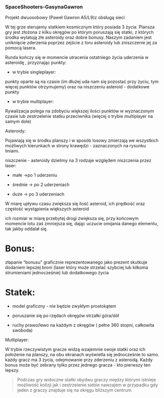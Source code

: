 ### SpaceShooters-GasynaGawron



Projekt dwuosobowy (Paweł Gawron A5/L9)z obsługą sieci 

W tej grze sterujemy statkiem kosmicznym który posiada 3 życia. Plansza gry jest złożona z kilku okręgów po którym poruszają się statki, z których środka wylatują złe asteroidy oraz dobre bonusy. Naszym zadaniem jest uniknięcie zderzenia poprzez zejście z toru asteroidy lub zniszczenie jej za pomocą lasera.

 

Runda kończy się w momencie utracenia ostatniego życia uderzenia w asteroidę , przyznając punkty:

* w trybie singleplayer:

punkty oparte są na czasie (im dłużej uda nam się pozostać przy życiu, tym więcej punktów otrzymujemy) oraz na niszczeniu asteroid - dodatkowe punkty

 

* w trybie multiplayer:

Rywalizacja polega na zdobyciu większej ilości punktów w wyznaczonym czasie lub zestrzelenie statku przeciwnika (więcej o trybie multiplayer na samym dole)

 

Asteroidy: 

Pojawiają się w środku planszy i w sposób losowy zmierzają we wszystkich możliwych kierunkach w strony krawędzi - zaznaczonych na rysunku liniami.

niszczenie - asteroidy dzielimy na 3 rodzaje względem niszczenia przez laser:

 

* małe ->po 1 uderzeniu

* średnie -> po 2 uderzeniach

* duże -> po 3 uderzeniach

 

W miarę upływu czasu zwiększa się ilość asteroid, ich prędkość oraz częstość wystąpienia większych asteroid

 

ich rozmiar w miarę przebytej drogi zwiększa się, przy końcowym momencie lotu zaś zmniejsza się, dając uczucie omijania danego elementu, tak jakby oddalał się.

 

# Bonus:

złapanie “bonusu” graficznie reprezentowanego jako prezent skutkuje dodaniem lepszej broni (laser który może strzelać szybciej lub kilkoma strumieniami jednocześnie) lub dodatkowego życia

# Statek:

* model graficzny - nie będzie zwykłym prostokątem

* poruszanie się po rzędach okręgów strzałki góra/dół

* ruchy prawo/lewo na każdym z okręgów ( pełne 360 stopni, całkowita swoboda)





Multiplayer:

W trybie rzeczywistym gracze widzą wzajemnie swoje statki oraz ich położenie na planszy, na obu ekranach wyświetla się jednocześnie to samo. każdy gracz ma 3 życia, odejmowanie przy zderzeniu z asteroidą. Każdy bonus może być zebrany tylko przez jednego gracza - kto pierwszy ten lepszy.

 

> Podczas gry widoczne statki obydwu graczy między którymi istnieje możliwość kolizji jak i zestrzelenie siebie nawzajem w przypadku gdy jeden z graczy znajduje się na okręgu bliższym centrum. 
